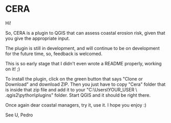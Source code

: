 # CERA
Hi!

So, CERA is a plugin to QGIS that can assess coastal erosion risk, given that you give the appropriate input.

The plugin is still in development, and will continue to be on development for the future time, so, feedback is welcomed.

This is so early stage that I didn't even wrote a README properly, working on it! ;)

To install the plugin, click on the green button that says "Clone or Download" and download ZIP. Then you just have to copy "Cera" folder that is inside that zip file and add it to your "C:\Users\YOUR_USER \ .qgis2\python\plugins" folder. Start QGIS and it should be right there.

Once again dear coastal managers, try it, use it. I hope you enjoy :)

See U,
Pedro
